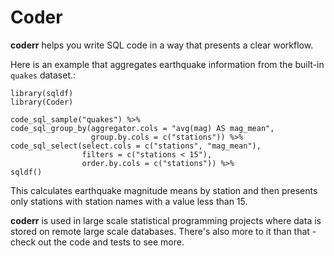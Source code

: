 # Coder

**coderr** helps you write SQL code in a way that presents a clear workflow.

Here is an example that aggregates earthquake information from the built-in
`quakes` dataset.:

    library(sqldf)
    library(Coder)

    code_sql_sample("quakes") %>%
    code_sql_group_by(aggregator.cols = "avg(mag) AS mag_mean",
                      group.by.cols = c("stations")) %>%
    code_sql_select(select.cols = c("stations", "mag_mean"),
                    filters = c("stations < 15"),
                    order.by.cols = c("stations")) %>%
    sqldf()

This calculates earthquake magnitude means by station and then presents only stations with station names with a value less than 15.

**coderr** is used in large scale statistical programming projects where data is stored on remote large scale databases. There's also more to it than that - check out the code and tests to see more.

